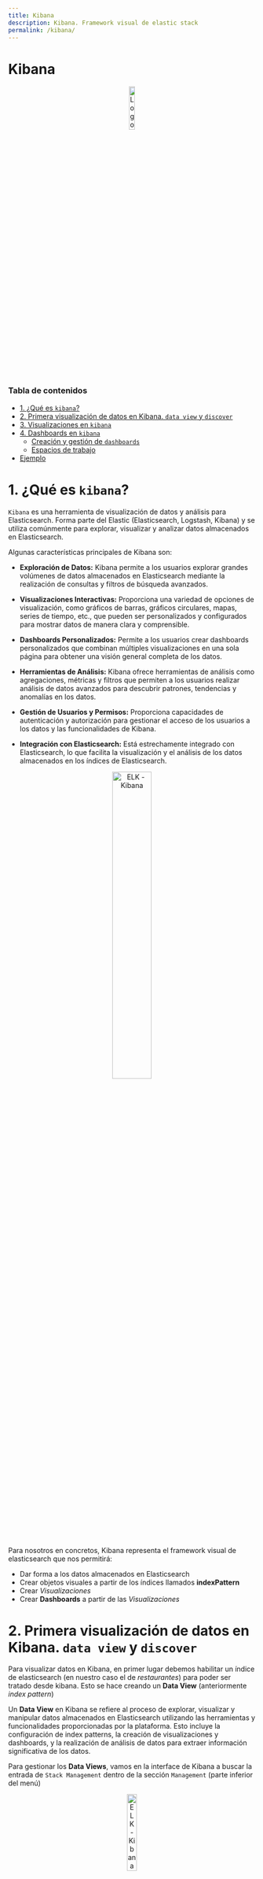 ```yaml
---
title: Kibana 
description: Kibana. Framework visual de elastic stack
permalink: /kibana/
---
```


<h1>Kibana</h1>

<div align="center">
    <img src="../img/ELK/KibanaLogo.png" alt="Logo Kibana" width="15%" />
</div>

<h3>Tabla de contenidos</h3>

- [1. ¿Qué es `kibana`?](#1-qué-es-kibana)
- [2. Primera visualización de datos en Kibana. `data view` y `discover`](#2-primera-visualización-de-datos-en-kibana-data-view-y-discover)
- [3. Visualizaciones en `kibana`](#3-visualizaciones-en-kibana)
- [4. Dashboards en `kibana`](#4-dashboards-en-kibana)
  - [Creación y gestión de `dashboards`](#creación-y-gestión-de-dashboards)
  - [Espacios de trabajo](#espacios-de-trabajo)
- [Ejemplo](#ejemplo)



# 1. ¿Qué es `kibana`?

`Kibana` es una herramienta de visualización de datos y análisis para Elasticsearch. Forma parte del Elastic (Elasticsearch, Logstash, Kibana) y se utiliza comúnmente para explorar, visualizar y analizar datos almacenados en Elasticsearch.

Algunas características principales de Kibana son:

- **Exploración de Datos:** Kibana permite a los usuarios explorar grandes volúmenes de datos almacenados en Elasticsearch mediante la realización de consultas y filtros de búsqueda avanzados.

- **Visualizaciones Interactivas:** Proporciona una variedad de opciones de visualización, como gráficos de barras, gráficos circulares, mapas, series de tiempo, etc., que pueden ser personalizados y configurados para mostrar datos de manera clara y comprensible.

- **Dashboards Personalizados:** Permite a los usuarios crear dashboards personalizados que combinan múltiples visualizaciones en una sola página para obtener una visión general completa de los datos.

- **Herramientas de Análisis:** Kibana ofrece herramientas de análisis como agregaciones, métricas y filtros que permiten a los usuarios realizar análisis de datos avanzados para descubrir patrones, tendencias y anomalías en los datos.

- **Gestión de Usuarios y Permisos:** Proporciona capacidades de autenticación y autorización para gestionar el acceso de los usuarios a los datos y las funcionalidades de Kibana.

- **Integración con Elasticsearch:** Está estrechamente integrado con Elasticsearch, lo que facilita la visualización y el análisis de los datos almacenados en los índices de Elasticsearch.


<div align="center">
    <img src="../img/ELK/ELK61.png" alt="ELK - Kibana" width="40%" />
</div>

Para nosotros en concretos, Kibana representa el framework visual de elasticsearch que nos permitirá: 
- Dar forma a los datos almacenados en Elasticsearch
- Crear objetos visuales a partir de los índices llamados **indexPattern**
- Crear *Visualizaciones*
- Crear **Dashboards** a partir de las *Visualizaciones*


# 2. Primera visualización de datos en Kibana. `data view` y `discover`

Para visualizar datos en Kibana, en primer lugar debemos habilitar un índice de elasticsearch (en nuestro caso el de *restaurantes*) para poder ser tratado desde kibana. Esto se hace creando un **Data View** (anteriormente *index pattern*)

Un **Data View** en Kibana se refiere al proceso de explorar, visualizar y manipular datos almacenados en Elasticsearch utilizando las herramientas y funcionalidades proporcionadas por la plataforma. Esto incluye la configuración de index patterns, la creación de visualizaciones y dashboards, y la realización de análisis de datos para extraer información significativa de los datos.

Para gestionar los **Data Views**, vamos en la interface de Kibana a buscar la entrada de `Stack Management` dentro de la sección `Management` (parte inferior del menú)

<div align="center">
    <img src="../img/ELK/ELK62.png" alt="ELK - Kibana" width="20%" />
</div>

Desde este punto podemos administrar nuestras instalación de Elastic y Kibana, por ejemplo en la sección de `Data` podemos ver la gestión de todos los índices en `Index Management`

En las sección de `kibana`, tenemos como primera opción `Data Views` donde podemos crear un nuevo *Data View* seleccionando sobre el botón de ***Create Data View*** y aparece una ventana para la creación del *Data View* o ***Index Patern***.

Completamos el nombre del *Data View*, indicamos el índice y si este índice tiene un campo de tipo fecha, lo seleccionamos:

<div align="center">
    <img src="../img/ELK/ELK63.png" alt="ELK - Kibana" width="50%" />
</div>

Este ***Data View*** o ***Index Partern*** es un mapeo de nuestro índice que lo prepara para poder trabajar con el desde Kibana.

<div align="center">
    <img src="../img/ELK/ELK64.png" alt="ELK - Kibana" width="50%" />
</div>

Llegados a este punto, ya podemos hacer una primera visualización de los datos de nuestro índice, para ello, volvemos sobre el menú principal y pulsamos sobre el ítem `Discover` de la sección de `Analitics`.

<div align="center">
    <img src="../img/ELK/ELK65.png" alt="ELK - Kibana" width="50%" />
</div>

En nuestro caso, como solo tenemos este *Index Pattern* directamente ya nos salen datos del índice. En caso de que no saltan, entonces deberemos cambiar el intervalo de fechas (**4**)en los cuales buscar, puesto que por defecto solo muestra los últimos 15 minutos.

Una vez ya visualizamos datos, podemos crear vistas seleccionando los datos o filtros que aparecen a la izquierda, se puede reordenar estas vistas e incluso guardar.

También podemos exportar los datos del reporte seleccionando `share` y `CSV Reports`, entonces nos generará un fichero *csv* al que podemos acceder desde el menú general, `stack management` y `reporting`


# 3. Visualizaciones en `kibana`

Antes de crear un cuadro de mandos o ***dashboard*** necesitamos crear **visualizadores** que son los elementos que después incrustaremos en los cuadros de mando.

Para acceder a los **visualizadores** debemos ir al menú principal, después `Analytics` y seleccionamos `Visualize library`.

A partir de aquí crear visualizadores.

En la documentación de `kibana` tenemos un tutorial: [Create your first dashboard](https://www.elastic.co/guide/en/kibana/current/create-a-dashboard-of-panels-with-web-server-data.html).

Respecto a nuestro ejemplo de *restaurantes* podemos crear varios visualizadores.

Para crearlo, al pulsar el botón de "Create Visualization" nos aparece una pantalla donde podemos elegir el tipo visualización. Tradicionalmente se ha utilizado la opción de `Aggregation Based`, aunque la última versión a añadido la opción de `Lens`

<div align="center">
    <img src="../img/ELK/ELK69.png" alt="ELK - Kibana" width="50%" />
</div>

Una vez ahí, silenciamos el tipo de visualizador a realizar: 

<div align="center">
    <img src="../img/ELK/ELK70.png" alt="ELK - Kibana" width="50%" />
</div>

Veamos varios ejemplos.

- **Tipo Métrica**, que nos cuenta la cantidad de reseñas (entre las fechas seleccionadas)

<div align="center">
    <img src="../img/ELK/ELK66.png" alt="ELK - Kibana" width="50%" />
</div>


- **Tipo Barra**: Creamos un visualizador que muestra la cantidad de reseñas según el rango de precios. Para ello seleccionamos en ***Buckets*** (divisiones) una agrupación por un termino (***terms***) sobre el campo *PRECIO*

<div align="center">
    <img src="../img/ELK/ELK67.png" alt="ELK - Kibana" width="50%" />
</div>

Cuando guardamos el visualizador, nos pregunta si lo queremos añadir a un *dashboard* existente o lo dejamos en la librería.

<div align="center">
    <img src="../img/ELK/ELK68.png" alt="ELK - Kibana" width="30%" />
</div>

- Gráfico tipo **area**

Seleccionamos el tipo *data histagram* y a partir de ahi jugamos con los elementos que queramos. Nos mostrará una gráfica de las reviews por fecha

<div align="center">
    <img src="../img/ELK/ELK71.png" alt="ELK - Kibana" width="50%" />
</div>

- Horizontal bar afectado por un **Filtro**.

Seleccionamos termino, especialidad y después aplicamos un filtro.

<div align="center">
    <img src="../img/ELK/ELK72.png" alt="ELK - Kibana" width="50%" />
</div>


- Mapa con coordenadas:

Seleccionamos Nueva Visualización, y elegimos tipo `Maps`:

<div align="center">
    <img src="../img/ELK/ELK77.png" alt="ELK - Kibana" width="40%" />
</div>

Después seleccionamos ***add layer*** para añadir una nueva capa, y luego seleccionamos ***Documents*** para seleccionar un índice. A continuación nos pide un ***Data View*** y luego que seleccionamos el campo que contiene las coordenadas. 

<div align="center">
    <img src="../img/ELK/ELK78.png" alt="ELK - Kibana" width="40%" />
</div>

Seleccionamos ***Add and Continue*** y entraremos en un menú con las opciones de visualización de la nueva capa del mapa, donde por ejemplo le debemos indicar el nombre como mínimo.

<div align="center">
    <img src="../img/ELK/ELK79.png" alt="ELK - Kibana" width="30%" />
    <img src="../img/ELK/ELK80.png" alt="ELK - Kibana" width="30%" />
</div>

Ya tenemos la nueva capa añadida al mapa. 

Podemos agregar tantas capas como queramos, así como visualizarlas o no, incluso redimensionar el mapa para que se ajuste las coordenadas.


# 4. Dashboards en `kibana`

Una vez visto cómo crear visualizaciones, el siguiente paso es crear *dashboards* para agruparlas.

## Creación y gestión de `dashboards`

En el menú principal, sección `Analytics` tenemos el acceso a `Dashboards`. Seleccionando la opción nos permite crear un nuevo panel y a su vez crear una visualización o seleccionar una de las creadas anteriormente.

El proceso es muy intuitivo, se trata de añadir los visualizadores o crearlos nuevo. Una vez en el Dashboard se pueden mover, redimensionar, acceder al editor de visualizadores para cambiar lo que creamos necesarios.

<div align="center">
    <img src="../img/ELK/ELK73.png" alt="ELK - Kibana" width="50%" />
</div>

El Dashboard se puede guardar asignando un nombre y estableciendo o no el intervalo de tiempo por defecto.

Observar que si pulsamos sobre cualquier elementos visualizado podemos crear filtros de la misma forma que podemos ir cambiando los rangos de fechas.


## Espacios de trabajo

Los dashboards se organizan en lo que se llama **Spaces**. Lo habitual es que cada usuario o grupo de usuarios tiene su espacio de trabajo y ahí tiene los *dashboards* con lo que trabaja cada día. Así creamos tantos **spaces** como tipos de usuarios tengamos en nuestro sistema. 

Para acceder a los diferentes **spaces** lo podemos hacer desde el botón verde de la parte superior izquierda: 

<div align="center">
    <img src="../img/ELK/ELK74.png" alt="ELK - Kibana" width="30%" />
</div>

Inicialmente, nuestro primer espacio es el *default*, podemos cambiar el nombre, y crear nuevos espacios de trabajo.

Cuando creamos un nuevo **space** además de asignar nombre, descripción, etc.. podemos asignar qué elementos son accesibles desde este espacio de trabajo. 

<div align="center">
    <img src="../img/ELK/ELK75.png" alt="ELK - Kibana" width="40%" />
</div>

Observar que también se puede acceder desde el menú principal, desde `kibana` y después `Spaces`.


Una vez vez creados los espacios, ya podemos acceder a los mismo. Veremos que cada **Space** es como un perfil de `Kibana` totalmente diferente.

<div align="center">
    <img src="../img/ELK/ELK76.png" alt="ELK - Kibana" width="20%" />
</div>





# Ejemplo

Video de introducción a [kibana](https://www.youtube.com/watch?v=g0TQrMv37jM): 

Una vez descargados los datos, lo aconsejable es ir a `Analytics` - `Discover` para ver los datos que tenemos

Si queremos ver cómo un registro hacemos clic sobre cualquier registro y podemos verlo tanto en formato tabla como en formato JSON.

En cualquier momento, podemos crear un nuevo campo al pulsar sobre el botón verde que nos indica el índice en la parte superior izquierda

